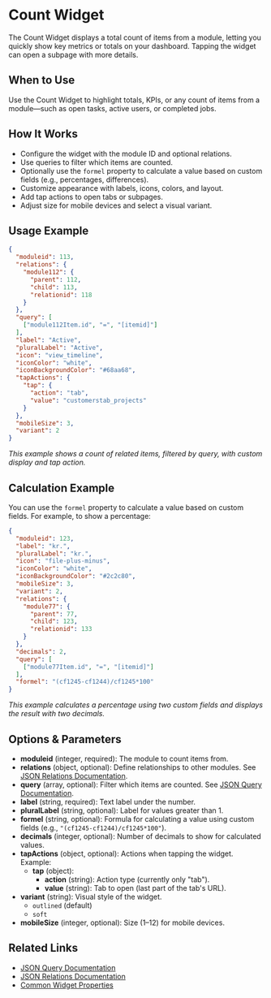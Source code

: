 # Count Widget

The Count Widget displays a total count of items from a module, letting you quickly show key metrics or totals on your dashboard. Tapping the widget can open a subpage with more details.

## When to Use
Use the Count Widget to highlight totals, KPIs, or any count of items from a module—such as open tasks, active users, or completed jobs.

## How It Works
- Configure the widget with the module ID and optional relations.
- Use queries to filter which items are counted.
- Optionally use the `formel` property to calculate a value based on custom fields (e.g., percentages, differences).
- Customize appearance with labels, icons, colors, and layout.
- Add tap actions to open tabs or subpages.
- Adjust size for mobile devices and select a visual variant.

## Usage Example

```json
{
  "moduleid": 113,
  "relations": {
    "module112": {
      "parent": 112,
      "child": 113,
      "relationid": 118
    }
  },
  "query": [
    ["module112Item.id", "=", "[itemid]"]
  ],
  "label": "Active",
  "pluralLabel": "Active",
  "icon": "view_timeline",
  "iconColor": "white",
  "iconBackgroundColor": "#68aa68",
  "tapActions": {
    "tap": {
      "action": "tab",
      "value": "customerstab_projects"
    }
  },
  "mobileSize": 3,
  "variant": 2
}
```

*This example shows a count of related items, filtered by query, with custom display and tap action.*

## Calculation Example
You can use the `formel` property to calculate a value based on custom fields. For example, to show a percentage:

```json
{
  "moduleid": 123,
  "label": "kr.",
  "pluralLabel": "kr.",
  "icon": "file-plus-minus",
  "iconColor": "white",
  "iconBackgroundColor": "#2c2c80",
  "mobileSize": 3,
  "variant": 2,
  "relations": {
    "module77": {
      "parent": 77,
      "child": 123,
      "relationid": 133
    }
  },
  "decimals": 2,
  "query": [
    ["module77Item.id", "=", "[itemid]"]
  ],
  "formel": "(cf1245-cf1244)/cf1245*100"
}
```

*This example calculates a percentage using two custom fields and displays the result with two decimals.*

## Options & Parameters
- **moduleid** (integer, required): The module to count items from.
- **relations** (object, optional): Define relationships to other modules. See [JSON Relations Documentation](/docs/JSON/json-relations).
- **query** (array, optional): Filter which items are counted. See [JSON Query Documentation](/docs/JSON/json-query).
- **label** (string, required): Text label under the number.
- **pluralLabel** (string, optional): Label for values greater than 1.
- **formel** (string, optional): Formula for calculating a value using custom fields (e.g., `"(cf1245-cf1244)/cf1245*100"`).
- **decimals** (integer, optional): Number of decimals to show for calculated values.
- **tapActions** (object, optional): Actions when tapping the widget. Example:
  - **tap** (object):
    - **action** (string): Action type (currently only "tab").
    - **value** (string): Tab to open (last part of the tab's URL).
- **variant** (string): Visual style of the widget.  
  - `outlined` (default)  
  - `soft`
- **mobileSize** (integer, optional): Size (1–12) for mobile devices.

## Related Links
- [JSON Query Documentation](/docs/JSON/json-query)
- [JSON Relations Documentation](/docs/JSON/json-relations)
- [Common Widget Properties](/docs/modules/widgets/common-properties.md)